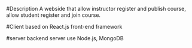 #Description
A webside that allow instructor register and publish course,
allow student register and join course.

#Client
based on React.js front-end framework

#server
backend server use Node.js, MongoDB
